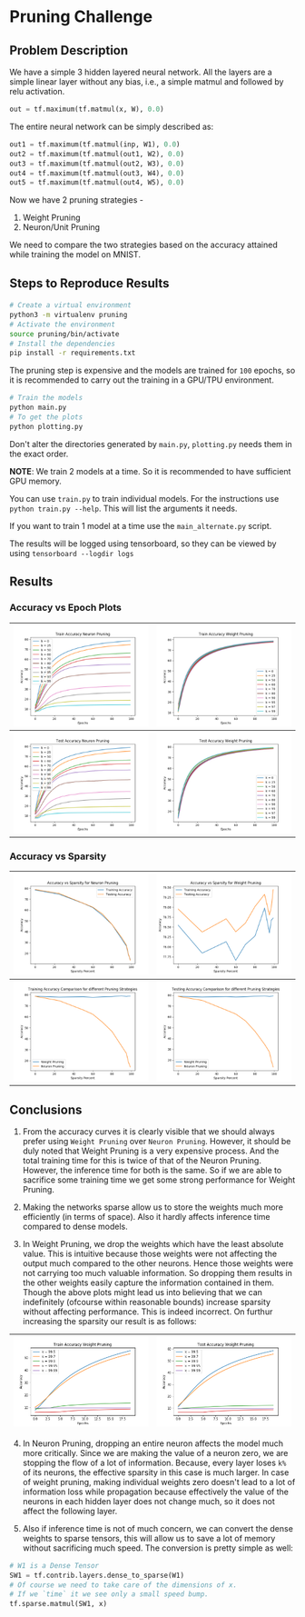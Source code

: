 # Pruning Challenge

## Problem Description

We have a simple 3 hidden layered neural network. All the layers are a simple linear layer without any bias, i.e., a simple matmul and followed by relu activation.

```python
out = tf.maximum(tf.matmul(x, W), 0.0)
```

The entire neural network can be simply described as:

```python
out1 = tf.maximum(tf.matmul(inp, W1), 0.0)
out2 = tf.maximum(tf.matmul(out1, W2), 0.0)
out3 = tf.maximum(tf.matmul(out2, W3), 0.0)
out4 = tf.maximum(tf.matmul(out3, W4), 0.0)
out5 = tf.maximum(tf.matmul(out4, W5), 0.0)
```

Now we have 2 pruning strategies -
1. Weight Pruning
2. Neuron/Unit Pruning

We need to compare the two strategies based on the accuracy attained while training the model on MNIST.

## Steps to Reproduce Results

```bash
# Create a virtual environment
python3 -m virtualenv pruning
# Activate the environment
source pruning/bin/activate
# Install the dependencies
pip install -r requirements.txt
```

The pruning step is expensive and the models are trained for `100` epochs, so it is recommended to carry out the training in a GPU/TPU environment.

```bash
# Train the models
python main.py
# To get the plots
python plotting.py
```

Don't alter the directories generated by `main.py`, `plotting.py` needs them in the exact order.

**NOTE**: We train 2 models at a time. So it is recommended to have sufficient GPU memory.

You can use `train.py` to train individual models. For the instructions use `python train.py --help`. This will list the arguments it needs.

If you want to train 1 model at a time use the `main_alternate.py` script.

The results will be logged using tensorboard, so they can be viewed by using `tensorboard --logdir logs`

## Results

### Accuracy vs Epoch Plots

| ![Training Neuron Pruning](./plots/Train_Accuracy_Neuron_Pruning.png) | ![Training Weight Pruning](./plots/Train_Accuracy_Weight_Pruning.png) |
|:-:|:-:|
| ![Testing Neuron Pruning](./plots/Test_Accuracy_Neuron_Pruning.png) | ![Testing Weight Pruning](./plots/Test_Accuracy_Weight_Pruning.png) |

### Accuracy vs Sparsity

| ![Accuracy Neuron Pruning](./plots/Accuracy_vs_Sparsity_for_Neuron_Pruning.png) | ![Accuracy Weight Pruning](./plots/Accuracy_vs_Sparsity_for_Weight_Pruning.png) |
|:-:|:-:|
| ![Training Accuracy Pruning](./plots/Training_Accuracy_Comparison_for_different_Pruning_Strategies.png) | ![Testing Accuracy Pruning](./plots/Testing_Accuracy_Comparison_for_different_Pruning_Strategies.png) |

## Conclusions

1. From the accuracy curves it is clearly visible that we should always prefer using `Weight Pruning` over `Neuron Pruning`. However, it should be duly noted that Weight Pruning is a very expensive process. And the total training time for this is twice of that of the Neuron Pruning. However, the inference time for both is the same. So if we are able to sacrifice some training time we get some strong performance for Weight Pruning.

2. Making the networks sparse allow us to store the weights much more efficiently (in terms of space). Also it hardly affects inference time compared to dense models.

3. In Weight Pruning, we drop the weights which have the least absolute value. This is intuitive because those weights were not affecting the output much compared to the other neurons. Hence those weights were not carrying too much valuable information. So dropping them results in the other weights easily capture the information contained in them. Though the above plots might lead us into believing that we can indefinitely (ofcourse within reasonable bounds) increase sparsity without affecting performance. This is indeed incorrect. On furthur increasing the sparsity our result is as follows:

| ![Train Accuracy Weight Pruning](./plots/Train_Accuracy_Weight_Pruning_2.png) | ![Test Accuracy Weight Pruning](./plots/Test_Accuracy_Weight_Pruning_2.png) |
|:-:|:-:|

4. In Neuron Pruning, dropping an entire neuron affects the model much more critically. Since we are making the value of a neuron zero, we are stopping the flow of a lot of information. Because, every layer loses `k%` of its neurons, the effective sparsity in this case is much larger. In case of weight pruning, making individual weights zero doesn't lead to a lot of information loss while propagation because effectively the value of the neurons in each hidden layer does not change much, so it does not affect the following layer.

5. Also if inference time is not of much concern, we can convert the dense weights to sparse tensors, this will allow us to save a lot of memory without sacrificing much speed. The conversion is pretty simple as well:

```python
# W1 is a Dense Tensor
SW1 = tf.contrib.layers.dense_to_sparse(W1)
# Of course we need to take care of the dimensions of x.
# If we `time` it we see only a small speed bump. 
tf.sparse.matmul(SW1, x)
```

